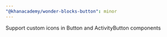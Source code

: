 ```yaml
---
"@khanacademy/wonder-blocks-button": minor
---
```


Support custom icons in Button and ActivityButton components
